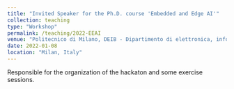 ```yaml
---
title: "Invited Speaker for the Ph.D. course 'Embedded and Edge AI'"
collection: teaching
type: "Workshop"
permalink: /teaching/2022-EEAI
venue: "Politecnico di Milano, DEIB - Dipartimento di elettronica, informazione e Bioingegneria"
date: 2022-01-08
location: "Milan, Italy"
---
```


Responsible for the organization of the hackaton and some exercise sessions.
